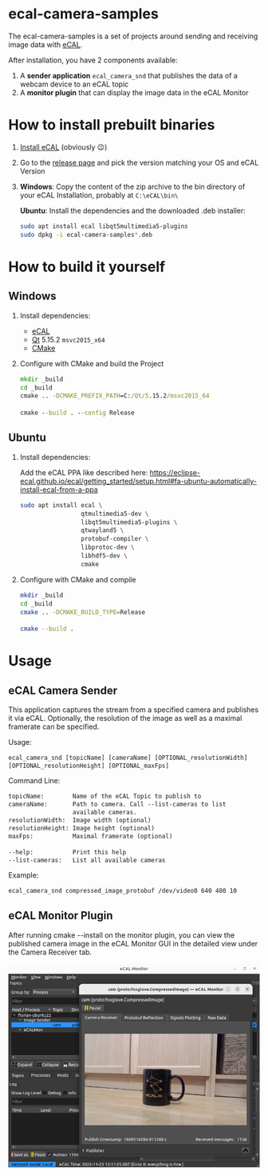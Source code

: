 # ecal-camera-samples

The ecal-camera-samples is a set of projects around sending and receiving image data with [eCAL](https://eclipse-ecal.github.io/ecal/).

After installation, you have 2 components available:

1. A **sender application** `ecal_camera_snd` that publishes the data of a webcam device to an eCAL topic
2. A **monitor plugin** that can display the image data in the eCAL Monitor

# How to install prebuilt binaries

1. [Install eCAL](https://eclipse-ecal.github.io/ecal/getting_started/setup.html) (obviously 😉)
2. Go to the [release page](https://github.com/eclipse-ecal/ecal-camera-samples/releases) and pick the version matching your OS and eCAL Version

3. **Windows**: Copy the content of the zip archive to the bin directory of your eCAL Installation, probably at `C:\eCAL\bin\`

    **Ubuntu**: Install the dependencies and the downloaded .deb installer:

    ```bash
    sudo apt install ecal libqt5multimedia5-plugins
    sudo dpkg -i ecal-camera-samples*.deb
    ```

# How to build it yourself

## Windows

1. Install dependencies:
    - [eCAL](https://eclipse-ecal.github.io/ecal/getting_started/setup.html)
    - [Qt](https://www.qt.io/download) 5.15.2 `msvc2015_x64`
    - [CMake](https://cmake.org/)

2. Configure with CMake and build the Project
    ```bat
    mkdir _build
    cd _build
    cmake .. -DCMAKE_PREFIX_PATH=C:/Qt/5.15.2/msvc2015_64

    cmake --build . --config Release
    ```

## Ubuntu

1. Install dependencies:

    Add the eCAL PPA like described here: https://eclipse-ecal.github.io/ecal/getting_started/setup.html#fa-ubuntu-automatically-install-ecal-from-a-ppa

    ```bash
    sudo apt install ecal \
                     qtmultimedia5-dev \
                     libqt5multimedia5-plugins \
                     qtwayland5 \
                     protobuf-compiler \
                     libprotoc-dev \
                     libhdf5-dev \
                     cmake
    ```

2. Configure with CMake and compile

    ```bash
    mkdir _build
    cd _build
    cmake .. -DCMAKE_BUILD_TYPE=Release

    cmake --build .
    ```

# Usage

## eCAL Camera Sender

This application captures the stream from a specified camera and publishes it via eCAL. Optionally, the resolution of the image as well as a maximal framerate can be specified.

Usage:
```
ecal_camera_snd [topicName] [cameraName] [OPTIONAL_resolutionWidth] [OPTIONAL_resolutionHeight] [OPTIONAL_maxFps]
```

Command Line:
```
topicName:        Name of the eCAL Topic to publish to
cameraName:       Path to camera. Call --list-cameras to list
                  available cameras. 
resolutionWidth:  Image width (optional) 
resolutionHeight: Image height (optional) 
maxFps:           Maximal framerate (optional)

--help:           Print this help
--list-cameras:   List all available cameras
```

Example:
```bash
ecal_camera_snd compressed_image_protobuf /dev/video0 640 480 10
```

## eCAL Monitor Plugin

After running cmake --install on the monitor plugin, you can view the published camera image in the eCAL Monitor GUI in the detailed view under the Camera Receiver tab.

![eCAL Mon Image Plugin](img/mon_cam_plugin.png)